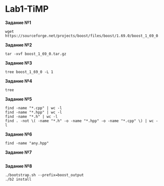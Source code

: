 # Lab1-TiMP
**Задание №1**
```
wget https://sourceforge.net/projects/boost/files/boost/1.69.0/boost_1_69_0.tar.gz
```

**Задание №2**
```
tar -xvf boost_1_69_0.tar.gz
```

**Задание №3**
```
tree boost_1_69_0 -L 1
```

**Задание №4**
```
tree
```

**Задание №5**
```
find -name "*.cpp" | wc -l
find -name "*.hpp" | wc -l
find -name "*.h" | wc -l
find . -not \( -name "*.h" -o -name "*.hpp" -o -name "*.cpp" \) | wc -l
```

**Задание №6**
```
find -name "any.hpp"
```


**Задание №7**
```

```


**Задание №8**
```
./bootstrap.sh --prefix=boost_output
./b2 install
```
